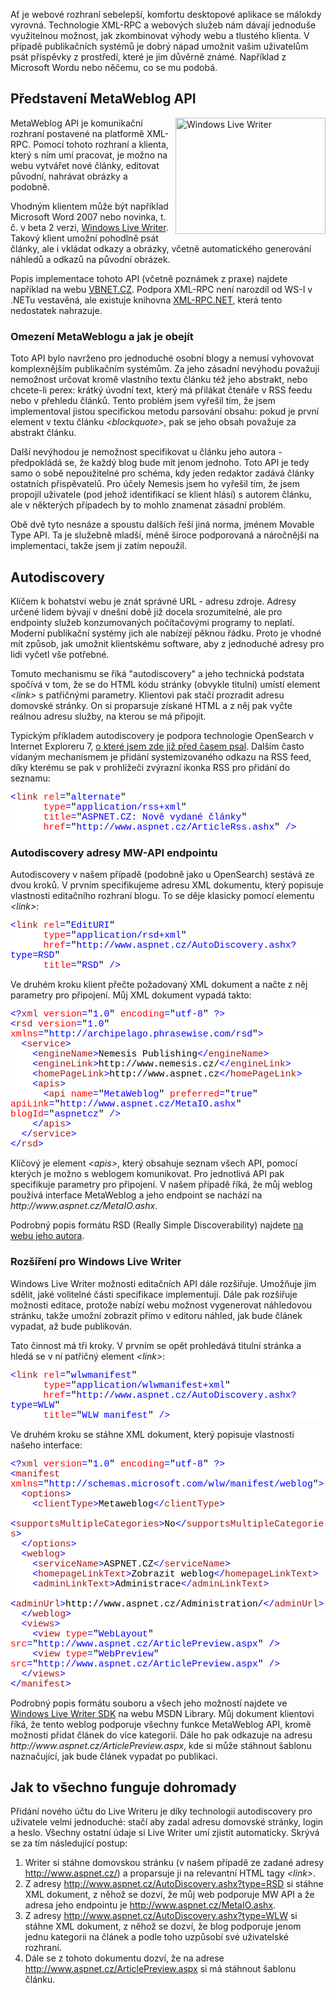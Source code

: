 <!-- dcterms:identifier = aspnetcz#160 -->
<!-- dcterms:title = Implementace MetaWeblog API -->
<!-- dcterms:abstract = Chcete uživatelům svého CMS dát možnost psát příspěvky rovnou z Wordu, Windows Line Writeru nebo dalších blogovacích klientů? Implementujte MetaWeblog API! Tento článek přináší různé praktické postřehy z implementace na tomto webu a popis technik pro autodiscovery souvisejících služeb. -->
<!-- np9:categoryId = 1 -->
<!-- x4w:category = IT -->
<!-- np9:authorId = 1 -->
<!-- np9:authorEmail = michal.valasek@altairis.cz -->
<!-- dcterms:creator = Michal Altair Valášek -->
<!-- dcterms:created = 2007-07-24T11:00:07+02:00 -->
<!-- dcterms:date = 2007-07-24T11:00:07+02:00 -->

<p>Ať je webové rozhraní sebelepší, komfortu desktopové aplikace se málokdy vyrovná. Technologie XML-RPC a webových služeb nám dávají jednoduše využitelnou možnost, jak zkombinovat výhody webu a tlustého klienta. V případě publikačních systémů je dobrý nápad umožnit vašim uživatelům psát příspěvky z prostředí, které je jim důvěrně známé. Například z Microsoft Wordu nebo něčemu, co se mu podobá.</p> <h2>Představení MetaWeblog API</h2> <p><a atomicselection="true" href="https://www.cdn.altairis.cz/Blog/2007/20070724-20070724-WindowsLiveWriter.png"><img height="186" align="right" style="border-top-width: 0px; border-left-width: 0px; border-bottom-width: 0px; margin: 0px 0px 0px 10px; border-right-width: 0px" width="240" border="0" src="https://www.cdn.altairis.cz/Blog/2007/20070724-20070724-WindowsLiveWriter_thumb.png" alt="Windows Live Writer"></a>MetaWeblog API je komunikační rozhraní postavené na platformě XML-RPC. Pomocí tohoto rozhraní a klienta, který s ním umí pracovat, je možno na webu vytvářet nové články, editovat původní, nahrávat obrázky a podobně. </p> <p>Vhodným klientem může být například Microsoft Word 2007 nebo novinka, t. č. v beta 2 verzi, <a title="Stažen&amp;iacute; instalace Windows Live Writer Beta 2" href="http://g.msn.com/8SEENUS030000TBR/WriterMSI">Windows Live Writer</a>. Takový klient umožní pohodlně psát články, ale i vkládat odkazy a obrázky, včetně automatického generování náhledů a odkazů na původní obrázek.</p> <p>Popis implementace tohoto API (včetně poznámek z praxe) najdete například na webu <a title="Seri&amp;aacute;l o implementaci MetaWeblog API na VBNET.CZ" href="http://www.vbnet.cz/serial--4-metaweblog_api.aspx">VBNET.CZ</a>. Podpora XML-RPC není narozdíl od WS-I v .NETu vestavěná, ale existuje knihovna <a href="http://www.xml-rpc.net/">XML-RPC.NET</a>, která tento nedostatek nahrazuje.</p> <h3>Omezení MetaWeblogu a jak je obejít</h3> <p>Toto API bylo navrženo pro jednoduché osobní blogy a nemusí vyhovovat komplexnějším publikačním systémům. Za jeho zásadní nevýhodu považuji nemožnost určovat kromě vlastního textu článku též jeho abstrakt, nebo chcete-li perex: krátký úvodní text, který má přilákat čtenáře v RSS feedu nebo v přehledu článků. Tento problém jsem vyřešil tím, že jsem implementoval jistou specifickou metodu parsování obsahu: pokud je první element v textu článku <em>&lt;blockquote&gt;</em>, pak se jeho obsah považuje za abstrakt článku.</p> <p>Další nevýhodou je nemožnost specifikovat u článku jeho autora - předpokládá se, že každý blog bude mít jenom jednoho. Toto API je tedy samo o sobě nepoužitelné pro schéma, kdy jeden redaktor zadává články ostatních přispěvatelů. Pro účely Nemesis jsem ho vyřešil tím, že jsem propojil uživatele (pod jehož identifikací se klient hlásí) s autorem článku, ale v některých případech by to mohlo znamenat zásadní problém.</p> <p>Obě dvě tyto nesnáze a spoustu dalších řeší jiná norma, jménem Movable Type API. Ta je služebně mladší, méně široce podporovaná a náročnější na implementaci, takže jsem ji zatím nepoužil.</p> <h2>Autodiscovery</h2> <p>Klíčem k bohatství webu je znát správné URL - adresu zdroje. Adresy určené lidem bývají v dnešní době již docela srozumitelné, ale pro endpointy služeb konzumovaných počítačovými programy to neplatí. Moderní publikační systémy jich ale nabízejí pěknou řádku. Proto je vhodné mít způsob, jak umožnit klientskému software, aby z jednoduché adresy pro lidi vyčetl vše potřebné.</p> <p>Tomuto mechanismu se říká &quot;autodiscovery&quot; a jeho technická podstata spočívá v tom, že se do HTML kódu stránky (obvykle titulní) umístí element <em>&lt;link&gt;</em> s patřičnými parametry. Klientovi pak stačí prozradit adresu domovské stránky. On si proparsuje získané HTML a z něj pak vyčte reálnou adresu služby, na kterou se má připojit.</p> <p>Typickým příkladem autodiscovery je podpora technologie OpenSearch v Internet Exploreru 7, <a title="Jak přidat vyhled&amp;aacute;v&amp;aacute;n&amp;iacute; na str&amp;aacute;nk&amp;aacute;ch do IE 7.0" href="http://www.aspnet.cz/Articles/87-jak-pridat-vyhledavani-na-strankach-do-ie-7-0.aspx">o které jsem zde již před časem psal</a>. Dalším často vídaným mechanismem je přidání systemizovaného odkazu na RSS feed, díky kterému se pak v prohlížeči zvýrazní ikonka RSS pro přidání do seznamu:</p> <div style="font-size: 11pt; background: white; color: black; font-family: consolas, courier new, monospace"> <p style="margin: 0px"><span style="color: blue">&lt;</span><span style="color: #a31515">link</span><span style="color: blue"> </span><span style="color: red">rel</span><span style="color: blue">=</span>&quot;<span style="color: blue">alternate</span>&quot;<span style="color: blue"> </span></p> <p style="margin: 0px"><span style="color: blue">&nbsp; &nbsp; &nbsp; </span><span style="color: red">type</span><span style="color: blue">=</span>&quot;<span style="color: blue">application/rss+xml</span>&quot;<span style="color: blue"> </span></p> <p style="margin: 0px"><span style="color: blue">&nbsp; &nbsp; &nbsp; </span><span style="color: red">title</span><span style="color: blue">=</span>&quot;<span style="color: blue">ASPNET.CZ: Nově vydané články</span>&quot;<span style="color: blue"> </span></p> <p style="margin: 0px"><span style="color: blue">&nbsp; &nbsp; &nbsp; </span><span style="color: red">href</span><span style="color: blue">=</span>&quot;<span style="color: blue">http://www.aspnet.cz/ArticleRss.ashx</span>&quot;<span style="color: blue"> /&gt;</span></p></div> <h3>Autodiscovery adresy MW-API endpointu</h3> <p>Autodiscovery v našem případě (podobně jako u OpenSearch) sestává ze dvou kroků. V prvním specifikujeme adresu XML dokumentu, který popisuje vlastnosti editačního rozhraní blogu. To se děje klasicky pomocí elementu <em>&lt;link&gt;</em>:</p> <div style="font-size: 11pt; background: white; color: black; font-family: consolas, courier new, monospace"> <p style="margin: 0px"><span style="color: blue">&lt;</span><span style="color: #a31515">link</span><span style="color: blue"> </span><span style="color: red">rel</span><span style="color: blue">=</span>&quot;<span style="color: blue">EditURI</span>&quot;<span style="color: blue"> </span></p> <p style="margin: 0px"><span style="color: blue">&nbsp; &nbsp; &nbsp; </span><span style="color: red">type</span><span style="color: blue">=</span>&quot;<span style="color: blue">application/rsd+xml</span>&quot;<span style="color: blue"> </span></p> <p style="margin: 0px"><span style="color: blue">&nbsp; &nbsp; &nbsp; </span><span style="color: red">href</span><span style="color: blue">=</span>&quot;<span style="color: blue">http://www.aspnet.cz/AutoDiscovery.ashx?type=RSD</span>&quot;<span style="color: blue"> </span></p> <p style="margin: 0px"><span style="color: blue">&nbsp; &nbsp; &nbsp; </span><span style="color: red">title</span><span style="color: blue">=</span>&quot;<span style="color: blue">RSD</span>&quot;<span style="color: blue"> /&gt;</span></p></div> <p>Ve druhém kroku klient přečte požadovaný XML dokument a načte z něj parametry pro připojení. Můj XML dokument vypadá takto:</p> <div style="font-size: 11pt; background: white; color: black; font-family: consolas, courier new, monospace"> <p style="margin: 0px"><span style="color: blue">&lt;?</span><span style="color: #a31515">xml</span><span style="color: blue"> </span><span style="color: red">version</span><span style="color: blue">=</span>&quot;<span style="color: blue">1.0</span>&quot;<span style="color: blue"> </span><span style="color: red">encoding</span><span style="color: blue">=</span>&quot;<span style="color: blue">utf-8</span>&quot;<span style="color: blue"> ?&gt;</span></p> <p style="margin: 0px"><span style="color: blue">&lt;</span><span style="color: #a31515">rsd</span><span style="color: blue"> </span><span style="color: red">version</span><span style="color: blue">=</span>&quot;<span style="color: blue">1.0</span>&quot;<span style="color: blue"> </span><span style="color: red">xmlns</span><span style="color: blue">=</span>&quot;<span style="color: blue">http://archipelago.phrasewise.com/rsd</span>&quot;<span style="color: blue">&gt;</span></p> <p style="margin: 0px"><span style="color: blue">&nbsp; &lt;</span><span style="color: #a31515">service</span><span style="color: blue">&gt;</span></p> <p style="margin: 0px"><span style="color: blue">&nbsp; &nbsp; &lt;</span><span style="color: #a31515">engineName</span><span style="color: blue">&gt;</span>Nemesis Publishing<span style="color: blue">&lt;/</span><span style="color: #a31515">engineName</span><span style="color: blue">&gt;</span></p> <p style="margin: 0px"><span style="color: blue">&nbsp; &nbsp; &lt;</span><span style="color: #a31515">engineLink</span><span style="color: blue">&gt;</span>http://www.nemesis.cz/<span style="color: blue">&lt;/</span><span style="color: #a31515">engineLink</span><span style="color: blue">&gt;</span></p> <p style="margin: 0px"><span style="color: blue">&nbsp; &nbsp; &lt;</span><span style="color: #a31515">homePageLink</span><span style="color: blue">&gt;</span>http://www.aspnet.cz<span style="color: blue">&lt;/</span><span style="color: #a31515">homePageLink</span><span style="color: blue">&gt;</span></p> <p style="margin: 0px"><span style="color: blue">&nbsp; &nbsp; &lt;</span><span style="color: #a31515">apis</span><span style="color: blue">&gt;</span></p> <p style="margin: 0px"><span style="color: blue">&nbsp; &nbsp; &nbsp; &lt;</span><span style="color: #a31515">api</span><span style="color: blue"> </span><span style="color: red">name</span><span style="color: blue">=</span>&quot;<span style="color: blue">MetaWeblog</span>&quot;<span style="color: blue"> </span><span style="color: red">preferred</span><span style="color: blue">=</span>&quot;<span style="color: blue">true</span>&quot;<span style="color: blue"> </span><span style="color: red">apiLink</span><span style="color: blue">=</span>&quot;<span style="color: blue">http://www.aspnet.cz/MetaIO.ashx</span>&quot;<span style="color: blue"> </span><span style="color: red">blogId</span><span style="color: blue">=</span>&quot;<span style="color: blue">aspnetcz</span>&quot;<span style="color: blue"> /&gt;</span></p> <p style="margin: 0px"><span style="color: blue">&nbsp; &nbsp; &lt;/</span><span style="color: #a31515">apis</span><span style="color: blue">&gt;</span></p> <p style="margin: 0px"><span style="color: blue">&nbsp; &lt;/</span><span style="color: #a31515">service</span><span style="color: blue">&gt;</span></p> <p style="margin: 0px"><span style="color: blue">&lt;/</span><span style="color: #a31515">rsd</span><span style="color: blue">&gt;</span></p></div> <p>Klíčový je element <em>&lt;apis&gt;</em>, který obsahuje seznam všech API, pomocí kterých je možno s weblogem komunikovat. Pro jednotlivá API pak specifikuje parametry pro připojení. V našem případě říká, že můj weblog používá interface MetaWeblog a jeho endpoint se nachází na <em>http://www.aspnet.cz/MetaIO.ashx</em>.</p> <p>Podrobný popis formátu RSD (Really Simple Discoverability) najdete <a title="RFC: Really Simple Discoverability 1.0" href="http://archipelago.phrasewise.com/display?page=oldsite/1330.html">na webu jeho autora</a>.</p> <h3>Rozšíření pro Windows Live Writer</h3> <p>Windows Live Writer možnosti editačních API dále rozšiřuje. Umožňuje jim sdělit, jaké volitelné části specifikace implementují. Dále pak rozšiřuje možnosti editace, protože nabízí webu možnost vygenerovat náhledovou stránku, takže umožní zobrazit přímo v editoru náhled, jak bude článek vypadat, až bude publikován.</p> <p>Tato činnost má tři kroky. V prvním se opět prohledává titulní stránka a hledá se v ní patřičný element <em>&lt;link&gt;</em>:</p> <div style="font-size: 11pt; background: white; color: black; font-family: consolas, courier new, monospace"> <p style="margin: 0px"><span style="color: blue">&lt;</span><span style="color: #a31515">link</span><span style="color: blue"> </span><span style="color: red">rel</span><span style="color: blue">=</span>&quot;<span style="color: blue">wlwmanifest</span>&quot;<span style="color: blue"> </span></p> <p style="margin: 0px"><span style="color: blue">&nbsp; &nbsp; &nbsp; </span><span style="color: red">type</span><span style="color: blue">=</span>&quot;<span style="color: blue">application/wlwmanifest+xml</span>&quot;<span style="color: blue"> </span></p> <p style="margin: 0px"><span style="color: blue">&nbsp; &nbsp; &nbsp; </span><span style="color: red">href</span><span style="color: blue">=</span>&quot;<span style="color: blue">http://www.aspnet.cz/AutoDiscovery.ashx?type=WLW</span>&quot;<span style="color: blue"> </span></p> <p style="margin: 0px"><span style="color: blue">&nbsp; &nbsp; &nbsp; </span><span style="color: red">title</span><span style="color: blue">=</span>&quot;<span style="color: blue">WLW manifest</span>&quot;<span style="color: blue"> /&gt;</span></p></div> <p>Ve druhém kroku se stáhne XML dokument, který popisuje vlastnosti našeho interface:</p> <div style="font-size: 11pt; background: white; color: black; font-family: consolas, courier new, monospace"> <p style="margin: 0px"><span style="color: blue">&lt;?</span><span style="color: #a31515">xml</span><span style="color: blue"> </span><span style="color: red">version</span><span style="color: blue">=</span>&quot;<span style="color: blue">1.0</span>&quot;<span style="color: blue"> </span><span style="color: red">encoding</span><span style="color: blue">=</span>&quot;<span style="color: blue">utf-8</span>&quot;<span style="color: blue"> ?&gt;</span></p> <p style="margin: 0px"><span style="color: blue">&lt;</span><span style="color: #a31515">manifest</span><span style="color: blue"> </span><span style="color: red">xmlns</span><span style="color: blue">=</span>&quot;<span style="color: blue">http://schemas.microsoft.com/wlw/manifest/weblog</span>&quot;<span style="color: blue">&gt;</span></p> <p style="margin: 0px"><span style="color: blue">&nbsp; &lt;</span><span style="color: #a31515">options</span><span style="color: blue">&gt;</span></p> <p style="margin: 0px"><span style="color: blue">&nbsp; &nbsp; &lt;</span><span style="color: #a31515">clientType</span><span style="color: blue">&gt;</span>Metaweblog<span style="color: blue">&lt;/</span><span style="color: #a31515">clientType</span><span style="color: blue">&gt;</span></p> <p style="margin: 0px"><span style="color: blue">&nbsp; &nbsp; &lt;</span><span style="color: #a31515">supportsMultipleCategories</span><span style="color: blue">&gt;</span>No<span style="color: blue">&lt;/</span><span style="color: #a31515">supportsMultipleCategories</span><span style="color: blue">&gt;</span></p> <p style="margin: 0px"><span style="color: blue">&nbsp; &lt;/</span><span style="color: #a31515">options</span><span style="color: blue">&gt;</span></p> <p style="margin: 0px"><span style="color: blue">&nbsp; &lt;</span><span style="color: #a31515">weblog</span><span style="color: blue">&gt;</span></p> <p style="margin: 0px"><span style="color: blue">&nbsp; &nbsp; &lt;</span><span style="color: #a31515">serviceName</span><span style="color: blue">&gt;</span>ASPNET.CZ<span style="color: blue">&lt;/</span><span style="color: #a31515">serviceName</span><span style="color: blue">&gt;</span></p> <p style="margin: 0px"><span style="color: blue">&nbsp; &nbsp; &lt;</span><span style="color: #a31515">homepageLinkText</span><span style="color: blue">&gt;</span>Zobrazit weblog<span style="color: blue">&lt;/</span><span style="color: #a31515">homepageLinkText</span><span style="color: blue">&gt;</span></p> <p style="margin: 0px"><span style="color: blue">&nbsp; &nbsp; &lt;</span><span style="color: #a31515">adminLinkText</span><span style="color: blue">&gt;</span>Administrace<span style="color: blue">&lt;/</span><span style="color: #a31515">adminLinkText</span><span style="color: blue">&gt;</span></p> <p style="margin: 0px"><span style="color: blue">&nbsp; &nbsp; &lt;</span><span style="color: #a31515">adminUrl</span><span style="color: blue">&gt;</span>http://www.aspnet.cz/Administration/<span style="color: blue">&lt;/</span><span style="color: #a31515">adminUrl</span><span style="color: blue">&gt;</span></p> <p style="margin: 0px"><span style="color: blue">&nbsp; &lt;/</span><span style="color: #a31515">weblog</span><span style="color: blue">&gt;</span></p> <p style="margin: 0px"><span style="color: blue">&nbsp; &lt;</span><span style="color: #a31515">views</span><span style="color: blue">&gt;</span></p> <p style="margin: 0px"><span style="color: blue">&nbsp; &nbsp; &lt;</span><span style="color: #a31515">view</span><span style="color: blue"> </span><span style="color: red">type</span><span style="color: blue">=</span>&quot;<span style="color: blue">WebLayout</span>&quot;<span style="color: blue"> </span><span style="color: red">src</span><span style="color: blue">=</span>&quot;<span style="color: blue">http://www.aspnet.cz/ArticlePreview.aspx</span>&quot;<span style="color: blue"> /&gt;</span></p> <p style="margin: 0px"><span style="color: blue">&nbsp; &nbsp; &lt;</span><span style="color: #a31515">view</span><span style="color: blue"> </span><span style="color: red">type</span><span style="color: blue">=</span>&quot;<span style="color: blue">WebPreview</span>&quot;<span style="color: blue"> </span><span style="color: red">src</span><span style="color: blue">=</span>&quot;<span style="color: blue">http://www.aspnet.cz/ArticlePreview.aspx</span>&quot;<span style="color: blue"> /&gt;</span></p> <p style="margin: 0px"><span style="color: blue">&nbsp; &lt;/</span><span style="color: #a31515">views</span><span style="color: blue">&gt;</span></p> <p style="margin: 0px"><span style="color: blue">&lt;/</span><span style="color: #a31515">manifest</span><span style="color: blue">&gt;</span></p></div> <p>Podrobný popis formátu souboru a všech jeho možností najdete ve <a title="Windows Live Writer Provider Customization API" href="http://msdn2.microsoft.com/en-us/library/bb463266.aspx">Windows Live Writer SDK</a> na webu MSDN Library. Můj dokument klientovi říká, že tento weblog podporuje všechny funkce MetaWeblog API, kromě možnosti přidat článek do více kategorií. Dále ho pak odkazuje na adresu <em>http://www.aspnet.cz/ArticlePreview.aspx</em>, kde si může stáhnout šablonu naznačující, jak bude článek vypadat po publikaci.</p> <h2>Jak to všechno funguje dohromady</h2> <p>Přidání nového účtu do Live Writeru je díky technologii autodiscovery pro uživatele velmi jednoduché: stačí aby zadal adresu domovské stránky, login a heslo. Všechny ostatní údaje si Live Writer umí zjistit automaticky. Skrývá se za tím následující postup:</p> <ol> <li>Writer si stáhne domovskou stránku (v našem případě ze zadané adresy <a href="http://www.aspnet.cz/">http://www.aspnet.cz/</a>) a proparsuje ji na relevantní HTML tagy <em>&lt;link&gt;</em>.</li> <li>Z adresy <a title="http://www.aspnet.cz/AutoDiscovery.ashx?type=RSD" href="http://www.aspnet.cz/AutoDiscovery.ashx?type=RSD">http://www.aspnet.cz/AutoDiscovery.ashx?type=RSD</a>&nbsp;si stáhne XML dokument, z něhož se dozví, že můj web podporuje MW API a že adresa jeho endpointu je <a href="http://www.aspnet.cz/MetaIO.ashx">http://www.aspnet.cz/MetaIO.ashx</a>.</li> <li>Z adresy <a href="http://www.aspnet.cz/AutoDiscovery.ashx?type=WLW">http://www.aspnet.cz/AutoDiscovery.ashx?type=WLW</a> si stáhne XML dokument, z něhož se dozví, že blog podporuje jenom jednu kategorii na článek a podle toho uzpůsobí své uživatelské rozhraní.</li> <li>Dále se z tohoto dokumentu dozví, že na adrese <a href="http://www.aspnet.cz/ArticlePreview.aspx">http://www.aspnet.cz/ArticlePreview.aspx</a> si má stáhnout šablonu článku.</li></ol>